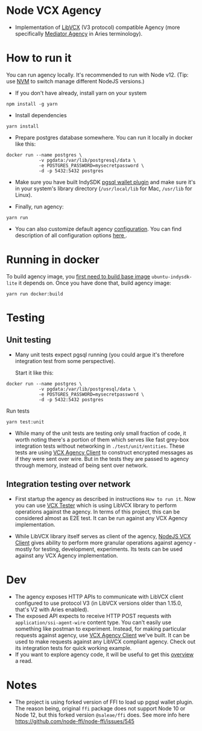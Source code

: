 # Node VCX Agency
- Implementation of [LibVCX](https://github.com/hyperledger/indy-sdk/tree/master/vcx) (V3 protocol) compatible Agency (more specifically
[Mediator Agency](https://github.com/hyperledger/aries-rfcs/blob/master/concepts/0046-mediators-and-relays/README.md)
in Aries terminology).

# How to run it
You can run agency locally. It's recommended to run with Node v12. (Tip: use [NVM](https://github.com/nvm-sh/nvm)
to switch manage different NodeJS versions.)

- If you don't have already, install yarn on your system
```shell script
npm install -g yarn
```

- Install dependencies
```shell script
yarn install
```

- Prepare postgres database somewhere. You can run it locally in docker like this:
```shell script
docker run --name postgres \
            -v pgdata:/var/lib/postgresql/data \
            -e POSTGRES_PASSWORD=mysecretpassword \
            -d -p 5432:5432 postgres
```

- Make sure you have built IndySDK [pgsql wallet plugin](https://github.com/hyperledger/indy-sdk/tree/master/experimental/plugins/postgres_storage)
and make sure it's in your system's library directory (`/usr/local/lib` for Mac, `/usr/lib` for Linux).

- Finally, run agency:
```shell script
yarn run
```
- You can also customize default agency [configuration](./config/localhost.env). You can find description of
all configuration options [here ](./CONFIGURATION.md).

# Running in docker
To build agency image, you [first need to build base image](../vcxagency-base) `ubuntu-indysdk-lite` it
depends on. Once you have done that, build agency image:
```shell script
yarn run docker:build
```


# Testing
## Unit testing
- Many unit tests expect pgsql running (you could argue it's therefore integration test from some perspective).

  Start it like this:
```shell script
docker run --name postgres \
            -v pgdata:/var/lib/postgresql/data \
            -e POSTGRES_PASSWORD=mysecretpassword \
            -d -p 5432:5432 postgres
```
Run tests
```shell script
yarn test:unit
```
- While many of the unit tests are testing only small fraction of code, it worth noting there's a portion of them which
serves like fast grey-box integration tests without networking in `./test/unit/entities`. These tests are using
[VCX Agency Client](../vcxagency-client) to construct encrypted messages as if they were sent over wire. But
in the tests they are passed to agency through memory, instead of being sent over network.

## Integration testing over network
- First startup the agency as described in instructions `How to run it`. Now you can use [VCX Tester](../vcxagency-tester)
which is using LibVCX library to perform operations against the agency. In terms of this project, this can be
considered almost as E2E test. It can be run against any VCX Agency implementation.

- While LibVCX library itself serves as client of the agency, [NodeJS VCX Client](../vcxagency-client)
gives ability to perform more granular operations against agency - mostly for testing, development, experiments.
Its tests can be used against any VCX Agency implementation.


# Dev
- The agency exposes HTTP APIs to communicate with LibVCX client configured to use protocol V3 (in LibVCX versions
older than 1.15.0, that's V2 with Aries enabled).
- The exposed API expects to receive HTTP POST requests with `application/ssi-agent-wire` content type. You can't
easily use something like postman to experiment. Instead, for making particular requests against agency, use
[VCX Agency Client](../vcxagency-client) we've built. It can be used to make requests against any LibVCX compliant
agency. Check out its integration tests for quick working example.
- If you want to explore agency code, it will be useful to get this [overview](./DEV.md) a read.

# Notes
- The project is using forked version of FFI to load up pgsql wallet plugin. The reason being, original `ffi`
package does not support Node 10 or Node 12, but this forked version `@saleae/ffi` does. See more info here
https://github.com/node-ffi/node-ffi/issues/545
